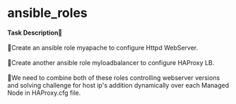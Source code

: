 # ansible_roles

<strong>Task Description📄</strong>
<br>
<br>
🔅Create an ansible role myapache to configure Httpd WebServer.
<br>
<br>
🔅Create another ansible role myloadbalancer to configure HAProxy LB.
<br>
<br>
🔅We need to combine both of these roles controlling webserver versions  and solving challenge for host ip's  addition  dynamically over  each Managed Node  in  HAProxy.cfg file.


